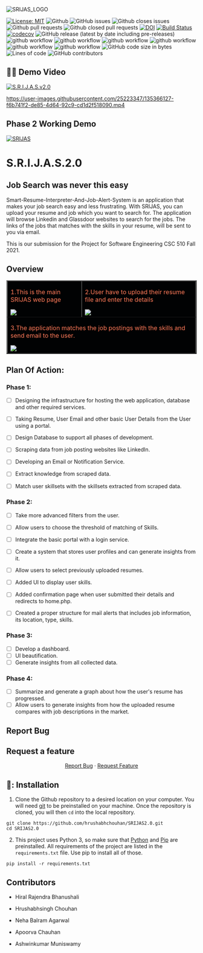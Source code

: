 ![SRIJAS_LOGO](https://user-images.githubusercontent.com/40118578/135184051-73acf9be-07c1-4c98-9730-68fa161f6a1b.png)

[![License: MIT](https://img.shields.io/badge/License-MIT-yellow.svg)](https://opensource.org/licenses/MIT)
![Github](https://img.shields.io/badge/language-python-red.svg)
![GitHub issues](https://img.shields.io/github/issues-raw/hrushabhchouhan/SRIJAS2.0)
![Github closes issues](https://img.shields.io/github/issues-closed-raw/hrushabhchouhan/SRIJAS2.0)
![Github pull requests](https://img.shields.io/github/issues-pr/hrushabhchouhan/SRIJAS2.0)
![Github closed pull requests](https://img.shields.io/github/issues-pr-closed/hrushabhchouhan/SRIJAS2.0)
[![DOI](https://zenodo.org/badge/430500827.svg)](https://zenodo.org/badge/latestdoi/430500827)
[![Build Status](https://app.travis-ci.com/het-patel99/SRIJAS.svg?branch=main)](https://app.travis-ci.com/het-patel99/SRIJAS)
[![codecov](https://codecov.io/gh/hrushabhchouhan/SRIJAS2.0/branch/main/graph/badge.svg?token=GAOEO4D2LN)](https://codecov.io/gh/hrushabhchouhan/SRIJAS2.0)
![GitHub release (latest by date including pre-releases)](https://img.shields.io/github/v/release/hrushabhchouhan/SRIJAS2.0)
![github workflow](https://github.com/hrushabhchouhan/SRIJAS2.0/actions/workflows/unit_test.yml/badge.svg)
![github workflow](https://github.com/hrushabhchouhan/SRIJAS2.0/actions/workflows/style_checker.yml/badge.svg)
![github workflow](https://github.com/hrushabhchouhan/SRIJAS2.0/actions/workflows/main.yml/badge.svg)
![github workflow](https://github.com/hrushabhchouhan/SRIJAS2.0/actions/workflows/code_cov.yml/badge.svg)
![github workflow](https://github.com/hrushabhchouhan/SRIJAS2.0/actions/workflows/close_as_a_feature.yml/badge.svg)
![github workflow](https://github.com/hrushabhchouhan/SRIJAS2.0/actions/workflows/Respost.yml/badge.svg)
![GitHub code size in bytes](https://img.shields.io/github/languages/code-size/hrushabhchouhan/SRIJAS2.0)
![Lines of code](https://img.shields.io/tokei/lines/github/hrushabhchouhan/SRIJAS2.0)
![GitHub contributors](https://img.shields.io/github/contributors/hrushabhchouhan/SRIJAS2.0)


## 👍🏻 Demo Video

[![S.R.I.J.A.S.v2.0](https://img.youtube.com/vi/3RQS-bFaeNo/0.jpg)](https://www.youtube.com/watch?v=3RQS-bFaeNo)

https://user-images.githubusercontent.com/25223347/135366127-f6b741f2-de85-4d64-92c9-cd1d2f518090.mp4

## Phase 2 Working Demo 

[![SRIJAS](https://img.youtube.com/vi/2PqOaFu9pPU/0.jpg)](https://www.youtube.com/watch?v=2PqOaFu9pPU)



# S.R.I.J.A.S.2.0
## Job Search was never this easy
Smart-Resume-Interpreter-And-Job-Alert-System is an application that makes your job search easy and less frustrating.
With SRIJAS, you can upload your resume and job which you want to search for. The application will browse Linkedin and Glassdoor websites to search for the jobs.
The links of the jobs that matches with the skills in your resume, will be sent to you via email.

This is our submission for the Project for Software Engineering CSC 510 Fall 2021.


## Overview
<table border="2" bordercolorlight="#b9dcff" bordercolordark="#006fdd">

  <tr style="background: #010203 ">
    <td valign="left"> 
      <p style="color: #FF7A59"> 1.This is the main SRIJAS web page 
      </p>
      <a href="./images/ui_updated.png"> 
        <img src="./images/ui_updated.png" >      
      </a>
    </td>
    <td valign="center"> 
      <p style="color: #FF7A59"> 2.User have to upload their resume file and enter the details
      </p>
      <a href="./images/ui_updated2.png">
        <img src="./images/ui_updated2.png"> 
      </a>
    </td>
  </tr>
  <tr style="background: #010203;"> 
    <td colspan = "2">
      <p style="color: #FF7A59"> 3.The application matches the job postings with the skills and send email to the user.
      </p>  
      <a href="./images/email_updated_final.png">
        <img src="./images/email_updated_final.png">    
      </a>
     </td>
    </td>
  </tr>
  </table>

## Plan Of Action:

### Phase 1:
- [ ] Designing the infrastructure for hosting the web application, database and other required services.
- [ ] Taking Resume, User Email and other basic User Details from the User using a portal.
- [ ] Design Database to support all phases of development.
- [ ] Scraping data from job posting websites like LinkedIn.
- [ ] Developing an Email or Notification Service.
- [ ] Extract knowledge from scraped data.
- [ ] Match user skillsets with the skillsets extracted from scraped data.


### Phase 2:
- [ ] Take more advanced filters from the user.
- [ ] Allow users to choose the threshold of matching of Skills.
- [ ] Integrate the basic portal with a login service.
- [ ] Create a system that stores user profiles and can generate insights from it.
- [ ] Allow users to select previously uploaded resumes.
- [ ] Added UI to display user skills. 
- [ ] Added confirmation page when user submitted their details and redirects to home.php.
- [ ] Created a proper structure for mail alerts that includes job information, its location, type, skills.


### Phase 3:
- [ ] Develop a dashboard.
- [ ] UI beautification.
- [ ] Generate insights from all collected data.

### Phase 4:
- [ ] Summarize and generate a graph about how the user's resume has progressed.
- [ ] Allow users to generate insights from how the uploaded resume compares with job descriptions in the market.

## Report Bug 

## Request a feature
<p align="center">
    <a href="https://github.com/hvudeshi/SRIJAS/issues/new/choose">Report Bug</a>
    ·
    <a href="https://github.com/hvudeshi/SRIJAS/issues/new/choose">Request Feature</a>
</p>

🔱: Installation
---
1. Clone the Github repository to a desired location on your computer. You will need [git](https://git-scm.com/) to be preinstalled on your machine. Once the repository is cloned, you will then ```cd``` into the local repository.
```
git clone https://github.com/hrushabhchouhan/SRIJAS2.0.git
cd SRIJAS2.0
```
2. This project uses Python 3, so make sure that [Python](https://www.python.org/downloads/) and [Pip](https://pip.pypa.io/en/stable/installation/) are preinstalled. All requirements of the project are listed in the ```requirements.txt``` file. Use pip to install all of those.
```
pip install -r requirements.txt
```

## Contributors

- Hiral Rajendra Bhanushali

- Hrushabhsingh Chouhan

- Neha Balram Agarwal

- Apoorva Chauhan

- Ashwinkumar Muniswamy
